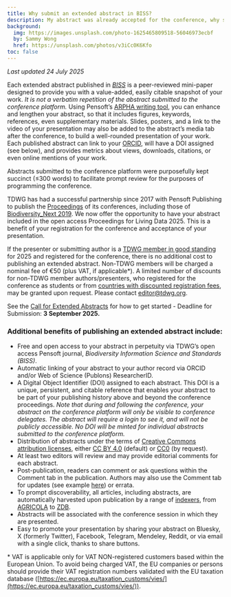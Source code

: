 ```yaml
---
title: Why submit an extended abstract in BISS?
description: My abstract was already accepted for the conference, why should I expand and publish it as part of the Living Data 2025 conference proceedings in _Biodiversity Information Science and Standards (BISS)_?
background:
  img: https://images.unsplash.com/photo-1625465809518-56046973ecbf
  by: Sammy Wong
  href: https://unsplash.com/photos/v3iCc0K6Kfo
toc: false
---
```


*Last updated 24 July 2025*

Each extended abstract published in [*BISS*](https://biss.pensoft.net/) is a peer-reviewed mini-paper designed to provide you with a value-added, easily citable snapshot of your work. *It is not a verbatim repetition of the abstract submitted to the conference platform.* Using Pensoft’s [ARPHA writing tool](https://arpha.pensoft.net/), you can enhance and lengthen your abstract, so that it includes figures, keywords, references, even supplementary materials. Slides, posters, and a link to the video of your presentation may also be added to the abstract’s media tab after the conference, to build a well-rounded presentation of your work. Each published abstract can link to your [ORCID](https://orcid.org/), will have a DOI assigned (see below), and provides metrics about views, downloads, citations, or even online mentions of your work.

Abstracts submitted to the conference platform were purposefully kept succinct (≤300 words) to facilitate prompt review for the purposes of programming the conference. 

TDWG has had a successful partnership since 2017 with Pensoft Publishing to publish the [Proceedings](https://biss.pensoft.net/collections) of its conferences, including those of [Biodiversity\_Next 2019](https://biss.pensoft.net/collection/115/). We now offer the opportunity to have your abstract included in the open access Proceedings for Living Data 2025\. This is a benefit of your registration for the conference and acceptance of your presentation. 

If the presenter or submitting author is a [TDWG member in good standing](https://www.tdwg.org/about/membership/#membership-durationschedule) for 2025 and registered for the conference, there is no additional cost to publishing an extended abstract. Non-TDWG members will be charged a nominal fee of €50 (plus VAT, if applicable\*). A limited number of discounts for non-TDWG member authors/presenters, who registered for the conference as students or from [countries with discounted registration fees](https://livingdata2025.com/registration.html), may be granted upon request. Please contact editor@tdwg.org. 

See the [Call for Extended Abstracts](https://www.tdwg.org/conferences/2025/biss-extended-abstract-call/) for how to get started \- Deadline for Submission: **3 September 2025\.**

### Additional benefits of publishing an extended abstract include:

* Free and open access to your abstract in perpetuity via TDWG’s open access Pensoft journal, *Biodiversity Information Science and Standards (BISS)*.  
* Automatic linking of your abstract to your author record via ORCID and/or Web of Science (Publons) ResearcherID.  
* A Digital Object Identifier (DOI) assigned to each abstract. This DOI is a unique, persistent, and citable reference that enables your abstract to be part of your publishing history above and beyond the conference proceedings. *Note that during and following the conference, your abstract on the conference platform will only be visible to conference delegates. The abstract will require a login to see it, and will not be publicly accessible. No DOI will be minted for individual abstracts submitted to the conference platform.*  
* Distribution of abstracts under the terms of [Creative Commons attribution licenses](https://creativecommons.org/share-your-work/), either [CC BY 4.0](https://creativecommons.org/licenses/by/4.0/) (default) or [CC0](https://creativecommons.org/publicdomain/zero/1.0/) (by request).  
* At least two editors will review and may provide editorial comments for each abstract.  
* Post-publication, readers can comment or ask questions within the Comment tab in the publication. Authors may also use the Comment tab for updates (see example [here](https://biss.pensoft.net/article/59089/list/13/)) or errata.  
* To prompt discoverability, all articles, including abstracts, are automatically harvested upon publication by a range of [indexers](https://biss.pensoft.net/), from [AGRICOLA](https://www.nal.usda.gov/agricola) to [ZDB](https://zdb-katalog.de/index.xhtml).  
* Abstracts will be associated with the conference session in which they are presented.  
* Easy to promote your presentation by sharing your abstract on Bluesky, X (formerly Twitter), Facebook, Telegram, Mendeley, Reddit, or via email with a single click, thanks to share buttons.

\* VAT is applicable only for VAT NON-registered customers based within the European Union. To avoid being charged VAT, the EU companies or persons should provide their VAT registration numbers validated with the EU taxation database ([https://ec.europa.eu/taxation_customs/vies/](https://ec.europa.eu/taxation_customs/vies/)).
